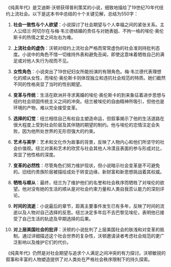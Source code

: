 《纯真年代》是艾迪斯·沃顿获得普利策奖的小说，细致地描绘了19世纪70年代纽约上流社会。以下是这本书中总结的十个关键见解，总结为550字：

1. **社会一致性与个人欲望**：小说探讨了社会期望与个人幸福之间的紧张关系。主人公纽兰·阿切尔在与梅·韦兰德结婚的责任与对她表姐、不拘一格的埃伦·奥伦斯卡的热情之爱之间左右为难。

2. **上流社会的虚伪**：沃顿对纽约上流社会严格而常常虚伪的社会准则持批判态度。小说中的角色不惜一切维持外表和避免丑闻，即使这意味着牺牲自己的满足或对他人失行为视而不见。

3. **女性角色**：小说突出了19世纪妇女所能扮演的有限角色。梅·韦兰德代表理想化的顺从女性，而埃伦·奥伦斯卡则体现独立和违抗社会规范的特质。她们截然不同的性格突显了当时的性别期望。

4. **变革与传统**：生活在欧洲并寻求离婚的埃伦·奥伦斯卡的到来象征着进步思想与纽约社会顽固传统主义之间的冲突。纽兰被埃伦的自由精神所吸引，但他也是环境的产物，难以完全接受变革。

5. **选择的幻觉**：纽兰相信自己有权自主塑造命运，但叙事揭示了他的生活道路在很大程度上受到社会阶层及其伴随的期望的制约。他与埃伦的恋情注定会失败，因为他所处世界的无形但强大的约束。

6. **艺术与美学**：艺术和文化作为故事的背景，反映了人物内心和他们所坚守的社会价值观。纽兰对美和艺术的欣赏与社会其他人冷漠且表面的参与形成对比，突显了他性格的深度。

7. **变革的必然性**：尽管角色们努力维护现状，但小说暗示社会变革是不可避免的。旧纽约贵族阶层被描绘成处于转变边缘，新财富和新思想挑战着其权威。

8. **牺牲与顺从**：最终，纽兰为了维护他们的名誉和社会秩序而牺牲了对埃伦的欲望。他对没有她的生活的顺从是对社会约束力量和人类自我否认能力的深刻评论。

9. **时间的流逝**：小说最后的章节，距离主要事件发生已有多年，反映了时间的流逝以及人物对自己选择的反思。纽兰决定多年后不去巴黎见埃伦，表明他已接受了自己生活的轨迹及早期选择的后果。

10. **对上层美国社会的批评**：沃顿的小说批判了上层美国社会的肤浅和对变革的抵制。通过详细描述这个社会世界的复杂性，沃顿邀请读者考虑社会规范的更广泛影响以及维护它们的代价。

《纯真年代》仍然是对社会期望与追求个人满足之间冲突的有力探讨。沃顿敏锐的叙事和丰富的人物塑造提供了对人类处在严格社会秩序限制下的持久探索。